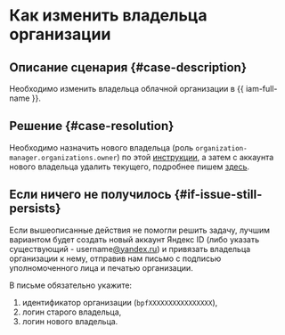 # Как изменить владельца организации


## Описание сценария {#case-description}

Необходимо изменить владельца облачной организации в {{ iam-full-name }}.

## Решение {#case-resolution}

Необходимо назначить нового владельца (роль `organization-manager.organizations.owner`) по этой [инструкции](../../../organization/roles#admin), а затем с аккаунта нового владельца удалить текущего, подробнее пишем [здесь](../../../organization/edit-account).

## Если ничего не получилось {#if-issue-still-persists}

Если вышеописанные действия не помогли решить задачу, лучшим вариантом будет создать новый аккаунт Яндекс ID (либо указать существующий - username[@yandex.ru](http://staff.yandex-team.ru/yandex.ru)) и привязать владельца организации к нему, отправив нам письмо с подписью уполномоченного лица и печатью организации. 

В письме обязательно укажите: 
1. идентификатор организации (`bpfXXXXXXXXXXXXXXXX`), 
2. логин старого владельца,
3. логин нового владельца.